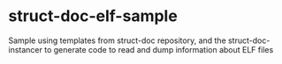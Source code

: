 # struct-doc-elf-sample
Sample using templates from struct-doc repository, and the struct-doc-instancer to generate code to read and dump information about ELF files
